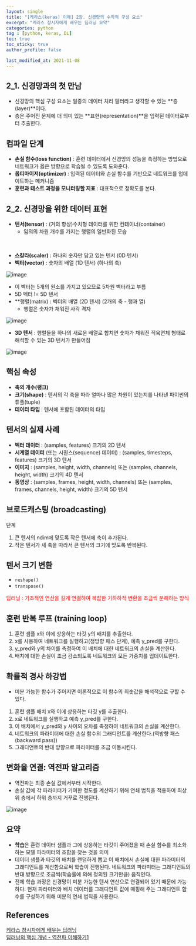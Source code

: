 ```yaml
---
layout: single
title: "[케라스(keras) 이해] 2장. 신경망의 수학적 구성 요소"
excerpt: "케라스 창시자에게 배우는 딥러닝 요약"
categories: python
tag : [python, keras, DL]
toc: true
toc_sticky: true
author_profile: false

last_modified_at: 2021-11-08
---
```


## 2_1. 신경망과의 첫 만남

- 신경망의 핵심 구성 요소는 일종의 데이터 처리 필터라고 생각할 수 있는 **층(layer)**이다.
- 층은 주어진 문제에 더 의미 있는 **표현(representation)**을 입력된 데이터로부터 추출한다.

## 컴파일 단계

- **손실 함수(loss function)** : 훈련 데이터에서 신경망의 성능을 측정하는 방법으로 네트워크가 옳은 방향으로 학습될 수 있도록 도와준다. 
- **옵티마이저(optimizer)** : 입력된 데이터와 손실 함수를 기반으로 네트워크를 업데이트하는 메커니즘
- **훈련과 테스트 과정을 모니터링할 지표** : 대표적으로 정확도를 본다.

## 2_2. 신경망을 위한 데이터 표현 

- **텐서(tensor)** : (거의 항상)수치형 데이터를 위한 컨테이너(container)
  - 임의의 차원 개수를 가지는 행렬의 일반화된 모습

<br/>

- **스칼라(scaler)** : 하나의 숫자만 담고 있는 텐서 (0D 텐서)
- **벡터(vector)** : 숫자의 배열 (1D 텐서) (하나의 축)

![image](https://user-images.githubusercontent.com/78655692/140688946-b382ba05-840e-4bf5-b376-6effd2fb4f34.png)

- 이 벡터는 5개의 원소를 가지고 있으므로 5차원 벡터라고 부름 
- 5D 벡터 != 5D 텐서
- **행렬(matrix) : 벡터의 배열 (2D 텐서) (2개의 축 - 행과 열)
  - 행렬은 숫자가 채워진 사각 격자

![image](https://user-images.githubusercontent.com/78655692/140691085-b31bf94a-778f-44a0-abad-735b6fabc9a8.png)

- **3D 텐서** : 행렬들을 하나의 새로운 배열로 합치면 숫자가 채워진 직육면체 형태로 해석할 수 있는 3D 텐서가 만들어짐

![image](https://user-images.githubusercontent.com/78655692/140704311-82c289d0-86ff-4536-8465-db319feb3a51.png)


## 핵심 속성

- **축의 개수(랭크)**
- **크기(shape)** : 텐서의 각 축을 따라 얼마나 많은 차원이 있는지를 나타낸 파이썬의 튜플(tuple) 
- **데이터 타입** : 텐서에 포함된 데이터의 타입

## 텐서의 실제 사례

- **벡터 데이터** : (samples, features) 크기의 2D 텐서
- **시계열 데이터** (또는 시퀀스(sequence) 데이터) : (samples, timesteps, features) 크기의 3D 텐서
- **이미지** : (samples, height, width, channels) 또는 (samples, channels, height, width) 크기의 4D 텐서
- **동영상** : (samples, frames, height, width, channels) 또는 (samples, frames, channels, height, width) 크기의 5D 텐서

## 브로드캐스팅 (broadcasting)

단계 
1. 큰 텐서의 ndim에 맞도록 작은 텐서에 축이 추가된다.
2. 작은 텐서가 새 축을 따라서 큰 텐서의 크기에 맞도록 반복된다.

## 텐서 크기 변환 
- `reshape()` 
- `transpose()`

<span style="color:red">딥러닝 : 기초적인 연산을 길게 연결하여 복잡한 기하하적 변환을 조금씩 분해하는 방식</span>

## 훈련 반복 루프 (training loop) 
1. 훈련 샘플 x와 이에 상응하는 타깃 y의 배치를 추출한다.
2. x를 사용하여 네트워크를 실행하고(정방향 패스 단계), 예측 y_pred를 구한다.
3. y_pred와 y의 차이를 측정하여 이 배치에 대한 네트워크의 손실을 계산한다.
4. 배치에 대한 손실이 조금 감소되도록 네트워크의 모든 가중치를 업데이트한다.

## 확률적 경사 하강법
- 미분 가능한 함수가 주어지면 이론적으로 이 함수의 최솟값을 해석적으로 구할 수 있다.

1. 훈련 샘플 배치 x와 이에 상응하는 타깃 y를 추출한다.
2. x로 네트워크를 실행하고 예측 y_pred를 구한다.
3. 이 배치에서 y_pred와 y 사이의 오차를 측정하여 네트워크의 손실을 계산한다.
4. 네트워크의 파라미터에 대한 손실 함수의 그래디언트를 계산한다.(역방향 패스 (backward pass))
5. 그래디언트의 반대 방향으로 파라미터를 조금 이동시킨다.

## 변화율 연결: 역전파 알고리즘 
- 역전파는 최종 손실 값에서부터 시작한다.
- 손실 값에 각 파라미터가 기여한 정도를 계산하기 위해 연쇄 법칙을 적용하여 최상위 층에서 하위 층까지 거꾸로 진행된다. 

![image](https://user-images.githubusercontent.com/78655692/140705045-69b7e24f-f246-42ae-917c-9620ef973190.png)

## 요약
- **학습**은 훈련 데이터 샘플과 그에 상응하는 타깃이 주어졌을 때 손실 함수를 최소화하는 모델 파라미터의 조합을 찾는 것을 의미
- 데이터 샘플과 타깃의 배치를 랜덤하게 뽑고 이 배치에서 손실에 대한 파라미터의 그래디언트를 계산함으로써 학습이 진행된다. 네트워크의 파라미터는 그래디언트의 반대 방향으로 조금씩(학습률에 의해 정의된 크기만큼) 움직인다.
- 전체 학습 과정은 신경망이 미분 가능한 텐서 연산으로 연결되어 있기 때문에 가능하다. 현재 파라미터와 배치 데이터를 그래디언트 값에 매핑해 주는 그래디언트 함수를 구성하기 위해 미분의 연쇄 법칙을 사용한다.


## References
[케라스 창시자에게 배우는 딥러닝](https://www.aladin.co.kr/shop/wproduct.aspx?ItemId=173992478)  
[딥러닝의 핵심 개념 - 역전파 이해하기1](https://m.blog.naver.com/samsjang/221033626685)
